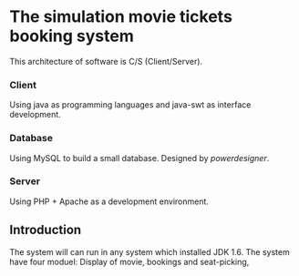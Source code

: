 # The simulation movie tickets booking system
This  architecture of software is C/S (Client/Server).
### Client 
Using java as programming languages and java-swt as interface development.
### Database
Using MySQL to build a small database. Designed by *powerdesigner*.
### Server
Using PHP + Apache as a development environment. 
## Introduction
The system will can run in any system which installed JDK 1.6. 
The system have four moduel: Display of movie, bookings and seat-picking, 
